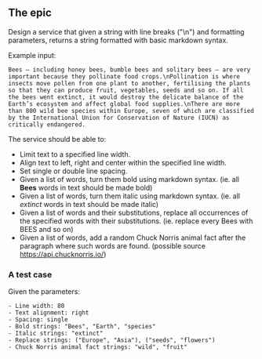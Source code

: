## The epic

Design a service that given a string with line breaks ("\n") and formatting parameters, returns a string formatted with basic markdown syntax.

Example input:

```
Bees – including honey bees, bumble bees and solitary bees – are very important because they pollinate food crops.\nPollination is where insects move pollen from one plant to another, fertilising the plants so that they can produce fruit, vegetables, seeds and so on. If all the bees went extinct, it would destroy the delicate balance of the Earth’s ecosystem and affect global food supplies.\nThere are more than 800 wild bee species within Europe, seven of which are classified by the International Union for Conservation of Nature (IUCN) as critically endangered.
```

The service should be able to:

-   Limit text to a specified line width.
-   Align text to left, right and center within the specified line width.
-   Set single or double line spacing.
-   Given a list of words, turn them bold using markdown syntax. (ie. all **Bees** words in text should be made bold)
-   Given a list of words, turn them italic using markdown syntax. (ie. all _extinct_ words in text should be made italic)
-   Given a list of words and their substitutions, replace all occurrences of the specified words with their substitutions. (ie. replace every Bees with BEES and so on)
-   Given a list of words, add a random Chuck Norris animal fact after the paragraph where such words are found. (possible source https://api.chucknorris.io/)


### A test case

Given the parameters:

```
- Line width: 80
- Text alignment: right
- Spacing: single
- Bold strings: "Bees", "Earth", "species"
- Italic strings: "extinct"
- Replace strings: ("Europe", "Asia"), ("seeds", "flowers")
- Chuck Norris animal fact strings: "wild", "fruit"
```
